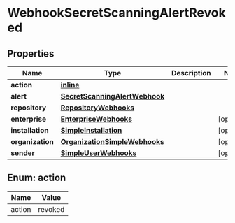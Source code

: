 
# WebhookSecretScanningAlertRevoked

## Properties
Name | Type | Description | Notes
------------ | ------------- | ------------- | -------------
**action** | [**inline**](#Action) |  | 
**alert** | [**SecretScanningAlertWebhook**](SecretScanningAlertWebhook.md) |  | 
**repository** | [**RepositoryWebhooks**](RepositoryWebhooks.md) |  | 
**enterprise** | [**EnterpriseWebhooks**](EnterpriseWebhooks.md) |  |  [optional]
**installation** | [**SimpleInstallation**](SimpleInstallation.md) |  |  [optional]
**organization** | [**OrganizationSimpleWebhooks**](OrganizationSimpleWebhooks.md) |  |  [optional]
**sender** | [**SimpleUserWebhooks**](SimpleUserWebhooks.md) |  |  [optional]


<a id="Action"></a>
## Enum: action
Name | Value
---- | -----
action | revoked



